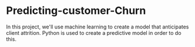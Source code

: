 # Predicting-customer-Churn
In this project, we'll use machine learning to create a model that anticipates client attrition. Python is used to create a predictive model in order to do this.
